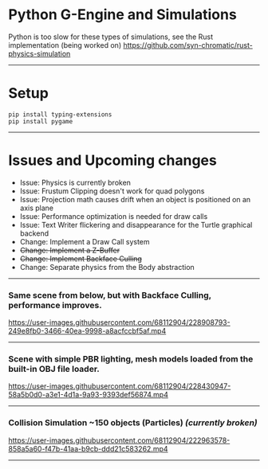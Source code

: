 # Python G-Engine and Simulations
Python is too slow for these types of simulations, see the Rust implementation (being worked on)
https://github.com/syn-chromatic/rust-physics-simulation

___
# Setup
```
pip install typing-extensions
pip install pygame
```

___
# Issues and Upcoming changes 
* Issue: Physics is currently broken
* Issue: Frustum Clipping doesn't work for quad polygons
* Issue: Projection math causes drift when an object is positioned on an axis plane
* Issue: Performance optimization is needed for draw calls
* Issue: Text Writer flickering and disappearance for the Turtle graphical backend
* Change: Implement a Draw Call system
* ~~Change: Implement a Z-Buffer~~
* ~~Change: Implement Backface Culling~~
* Change: Separate physics from the Body abstraction 


___
### Same scene from below, but with Backface Culling, performance improves.
https://user-images.githubusercontent.com/68112904/228908793-249e8fb0-3466-40ea-9998-a8acfccbf5af.mp4

___
### Scene with simple PBR lighting, mesh models loaded from the built-in OBJ file loader.
https://user-images.githubusercontent.com/68112904/228430947-58a5b0d0-a3e1-4d1a-9a93-9393def56874.mp4

___
### Collision Simulation ~150 objects (Particles) *(currently broken)*
https://user-images.githubusercontent.com/68112904/222963578-858a5a60-f47b-41aa-b9cb-ddd21c583262.mp4

___


